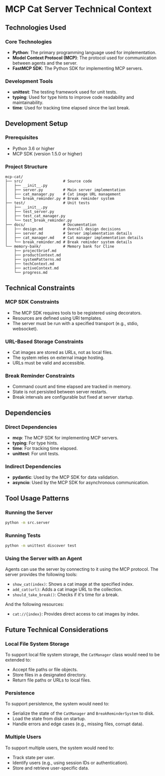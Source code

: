 # MCP Cat Server Technical Context

## Technologies Used

### Core Technologies

- **Python**: The primary programming language used for implementation.
- **Model Context Protocol (MCP)**: The protocol used for communication between agents and the server.
- **FastMCP SDK**: The Python SDK for implementing MCP servers.

### Development Tools

- **unittest**: The testing framework used for unit tests.
- **typing**: Used for type hints to improve code readability and maintainability.
- **time**: Used for tracking time elapsed since the last break.

## Development Setup

### Prerequisites

- Python 3.6 or higher
- MCP SDK (version 1.5.0 or higher)

### Project Structure

```
mcp-cat/
├── src/                  # Source code
│   ├── __init__.py
│   ├── server.py         # Main server implementation
│   ├── cat_manager.py    # Cat image URL management
│   └── break_reminder.py # Break reminder system
├── test/                 # Unit tests
│   ├── __init__.py
│   ├── test_server.py
│   ├── test_cat_manager.py
│   └── test_break_reminder.py
├── docs/                 # Documentation
│   ├── design.md         # Overall design decisions
│   ├── server.md         # Server implementation details
│   ├── cat_manager.md    # Cat manager implementation details
│   └── break_reminder.md # Break reminder system details
└── memory-bank/          # Memory bank for Cline
    ├── projectbrief.md
    ├── productContext.md
    ├── systemPatterns.md
    ├── techContext.md
    ├── activeContext.md
    └── progress.md
```

## Technical Constraints

### MCP SDK Constraints

- The MCP SDK requires tools to be registered using decorators.
- Resources are defined using URI templates.
- The server must be run with a specified transport (e.g., stdio, websocket).

### URL-Based Storage Constraints

- Cat images are stored as URLs, not as local files.
- The system relies on external image hosting.
- URLs must be valid and accessible.

### Break Reminder Constraints

- Command count and time elapsed are tracked in memory.
- State is not persisted between server restarts.
- Break intervals are configurable but fixed at server startup.

## Dependencies

### Direct Dependencies

- **mcp**: The MCP SDK for implementing MCP servers.
- **typing**: For type hints.
- **time**: For tracking time elapsed.
- **unittest**: For unit tests.

### Indirect Dependencies

- **pydantic**: Used by the MCP SDK for data validation.
- **asyncio**: Used by the MCP SDK for asynchronous communication.

## Tool Usage Patterns

### Running the Server

```bash
python -m src.server
```

### Running Tests

```bash
python -m unittest discover test
```

### Using the Server with an Agent

Agents can use the server by connecting to it using the MCP protocol. The server provides the following tools:

- `show_cat(index)`: Shows a cat image at the specified index.
- `add_cat(url)`: Adds a cat image URL to the collection.
- `should_take_break()`: Checks if it's time for a break.

And the following resources:

- `cat://{index}`: Provides direct access to cat images by index.

## Future Technical Considerations

### Local File System Storage

To support local file system storage, the `CatManager` class would need to be extended to:

- Accept file paths or file objects.
- Store files in a designated directory.
- Return file paths or URLs to local files.

### Persistence

To support persistence, the system would need to:

- Serialize the state of the `CatManager` and `BreakReminderSystem` to disk.
- Load the state from disk on startup.
- Handle errors and edge cases (e.g., missing files, corrupt data).

### Multiple Users

To support multiple users, the system would need to:

- Track state per user.
- Identify users (e.g., using session IDs or authentication).
- Store and retrieve user-specific data.
